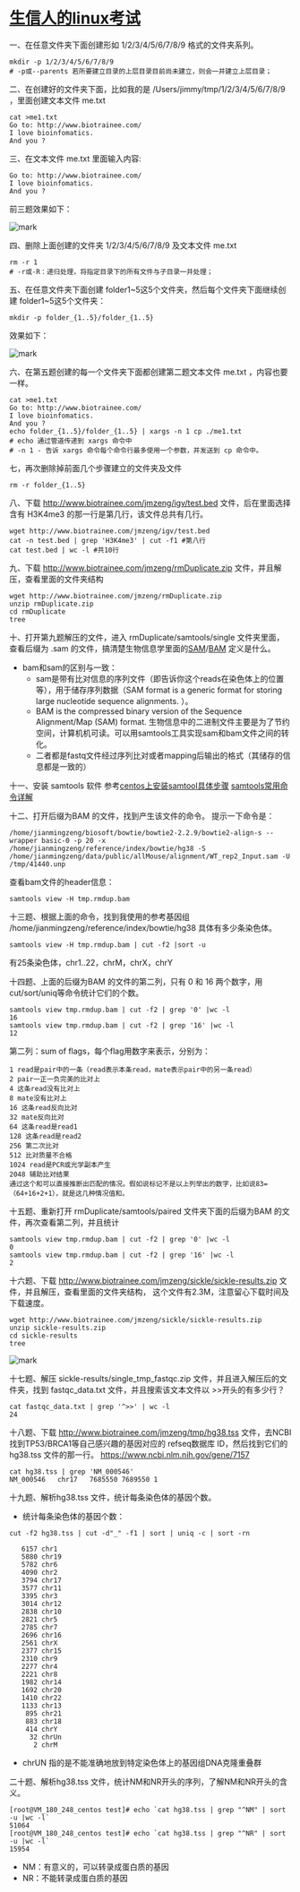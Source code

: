 # [生信人的linux考试](http://www.bio-info-trainee.com/2900.html)

一、在任意文件夹下面创建形如 1/2/3/4/5/6/7/8/9 格式的文件夹系列。
```shell
mkdir -p 1/2/3/4/5/6/7/8/9
# -p或--parents 若所要建立目录的上层目录目前尚未建立，则会一并建立上层目录；
```

二、在创建好的文件夹下面，比如我的是 /Users/jimmy/tmp/1/2/3/4/5/6/7/8/9 ，里面创建文本文件 me.txt

```shell
cat >me1.txt
Go to: http://www.biotrainee.com/
I love bioinfomatics.
And you ?
```

三、在文本文件 me.txt 里面输入内容:

```
Go to: http://www.biotrainee.com/
I love bioinfomatics.
And you ?
```
前三题效果如下：

![mark](http://oo3g995ih.bkt.clouddn.com/blog/180122/3aBmFafEim.png?imageslim)

四、删除上面创建的文件夹 1/2/3/4/5/6/7/8/9 及文本文件 me.txt
```shell
rm -r 1
# -r或-R：递归处理，将指定目录下的所有文件与子目录一并处理；
```

五、在任意文件夹下面创建 folder1~5这5个文件夹，然后每个文件夹下面继续创建 folder1~5这5个文件夹：

```shell
mkdir -p folder_{1..5}/folder_{1..5}
```

效果如下：

![mark](http://oo3g995ih.bkt.clouddn.com/blog/180122/464KdmD3mh.png?imageslim)

六、在第五题创建的每一个文件夹下面都创建第二题文本文件 me.txt ，内容也要一样。

```shell
cat >me1.txt
Go to: http://www.biotrainee.com/
I love bioinfomatics.
And you ?
echo folder_{1..5}/folder_{1..5} | xargs -n 1 cp ./me1.txt
# echo 通过管道传递到 xargs 命令中
# -n 1 - 告诉 xargs 命令每个命令行最多使用一个参数，并发送到 cp 命令中。
```


七，再次删除掉前面几个步骤建立的文件夹及文件
```shell
rm -r folder_{1..5}
```
八、下载 http://www.biotrainee.com/jmzeng/igv/test.bed 文件，后在里面选择含有 H3K4me3 的那一行是第几行，该文件总共有几行。
```shell
wget http://www.biotrainee.com/jmzeng/igv/test.bed
cat -n test.bed | grep 'H3K4me3' | cut -f1 #第八行
cat test.bed | wc -l #共10行
```

九、下载 http://www.biotrainee.com/jmzeng/rmDuplicate.zip 文件，并且解压，查看里面的文件夹结构

```shell
wget http://www.biotrainee.com/jmzeng/rmDuplicate.zip
unzip rmDuplicate.zip
cd rmDuplicate
tree
```

十、打开第九题解压的文件，进入 rmDuplicate/samtools/single 文件夹里面，查看后缀为 .sam 的文件，搞清楚生物信息学里面的[SAM](https://vip.biotrainee.com/d/162-sam)/[BAM](https://vip.biotrainee.com/d/163-bam) 定义是什么。

- bam和sam的区别与一致：
    - sam是带有比对信息的序列文件（即告诉你这个reads在染色体上的位置等），用于储存序列数据（SAM  format is a generic format for storing large nucleotide sequence alignments. ）。
    - BAM is the compressed binary version of the Sequence Alignment/Map (SAM) format. 生物信息中的二进制文件主要是为了节约空间，计算机机可读。可以用samtools工具实现sam和bam文件之间的转化。
    - 二者都是fastq文件经过序列比对或者mapping后输出的格式（其储存的信息都是一致的）

十一、安装 samtools 软件
参考[centos上安装samtool具体步骤](http://blog.csdn.net/u011808596/article/details/78176535)
[samtools常用命令详解](https://www.plob.org/article/7112.html)

十二、打开后缀为BAM 的文件，找到产生该文件的命令。 提示一下命令是：

```
/home/jianmingzeng/biosoft/bowtie/bowtie2-2.2.9/bowtie2-align-s --wrapper basic-0 -p 20 -x /home/jianmingzeng/reference/index/bowtie/hg38 -S /home/jianmingzeng/data/public/allMouse/alignment/WT_rep2_Input.sam -U /tmp/41440.unp
```

 查看bam文件的header信息：

 ```
 samtools view -H tmp.rmdup.bam
 ```

十三题、根据上面的命令，找到我使用的参考基因组 /home/jianmingzeng/reference/index/bowtie/hg38 具体有多少条染色体。

```
samtools view -H tmp.rmdup.bam | cut -f2 |sort -u
```
有25条染色体，chr1..22，chrM，chrX，chrY

十四题、上面的后缀为BAM 的文件的第二列，只有 0 和 16 两个数字，用 cut/sort/uniq等命令统计它们的个数。

```
samtools view tmp.rmdup.bam | cut -f2 | grep '0' |wc -l
16
samtools view tmp.rmdup.bam | cut -f2 | grep '16' |wc -l
12
```
第二列：sum of flags，每个flag用数字来表示，分别为：
```
1 read是pair中的一条（read表示本条read，mate表示pair中的另一条read）
2 pair一正一负完美的比对上
4 这条read没有比对上
8 mate没有比对上
16 这条read反向比对
32 mate反向比对
64 这条read是read1
128 这条read是read2
256 第二次比对
512 比对质量不合格
1024 read是PCR或光学副本产生
2048 辅助比对结果
通过这个和可以直接推断出匹配的情况。假如说标记不是以上列举出的数字，比如说83=（64+16+2+1），就是这几种情况值和。
```
十五题、重新打开 rmDuplicate/samtools/paired 文件夹下面的后缀为BAM 的文件，再次查看第二列，并且统计

```
samtools view tmp.rmdup.bam | cut -f2 | grep '0' |wc -l
0
samtools view tmp.rmdup.bam | cut -f2 | grep '16' |wc -l
2
```

十六题、下载 http://www.biotrainee.com/jmzeng/sickle/sickle-results.zip 文件，并且解压，查看里面的文件夹结构， 这个文件有2.3M，注意留心下载时间及下载速度。

```
wget http://www.biotrainee.com/jmzeng/sickle/sickle-results.zip 
unzip sickle-results.zip 
cd sickle-results
tree
```

![mark](http://oo3g995ih.bkt.clouddn.com/blog/180123/6gClI5GB00.png?imageslim)

十七题、解压 sickle-results/single_tmp_fastqc.zip 文件，并且进入解压后的文件夹，找到 fastqc_data.txt 文件，并且搜索该文本文件以 >>开头的有多少行？

```
cat fastqc_data.txt | grep '^>>' | wc -l
24
```

十八题、下载 http://www.biotrainee.com/jmzeng/tmp/hg38.tss 文件，去NCBI找到TP53/BRCA1等自己感兴趣的基因对应的 refseq数据库 ID，然后找到它们的hg38.tss 文件的那一行。
https://www.ncbi.nlm.nih.gov/gene/7157

```
cat hg38.tss | grep 'NM_000546'
NM_000546	chr17	7685550	7689550	1
```

十九题、解析hg38.tss 文件，统计每条染色体的基因个数。

- 统计每条染色体的基因个数：

```
cut -f2 hg38.tss | cut -d"_" -f1 | sort | uniq -c | sort -rn
```

```
   6157 chr1
   5880 chr19
   5782 chr6
   4090 chr2
   3794 chr17
   3577 chr11
   3395 chr3
   3014 chr12
   2838 chr10
   2821 chr5
   2785 chr7
   2696 chr16
   2561 chrX
   2377 chr15
   2310 chr9
   2277 chr4
   2221 chr8
   1982 chr14
   1692 chr20
   1410 chr22
   1133 chr13
    895 chr21
    883 chr18
    414 chrY
     32 chrUn
      2 chrM
```

- chrUN 指的是不能准确地放到特定染色体上的基因组DNA克隆重叠群

二十题、解析hg38.tss 文件，统计NM和NR开头的序列，了解NM和NR开头的含义。

```
[root@VM_180_248_centos test]# echo `cat hg38.tss | grep "^NM" | sort -u |wc -l`
51064
[root@VM_180_248_centos test]# echo `cat hg38.tss | grep "^NR" | sort -u |wc -l`
15954

```

- NM：有意义的，可以转录成蛋白质的基因
- NR：不能转录成蛋白质的基因


